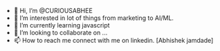 - 👋 Hi, I’m @CURIOUSABHEE
- 👀 I’m interested in lot of things from marketing to AI/ML.
- 🌱 I’m currently learning javascript
- 💞️ I’m looking to collaborate on ...
- 📫 How to reach me connect with me on linkedin. [Abhishek jamdade]

<!---
CURIOUSABHEE/CURIOUSABHEE is a ✨ special ✨ repository because its `README.md` (this file) appears on your GitHub profile.
You can click the Preview link to take a look at your changes.
--->
